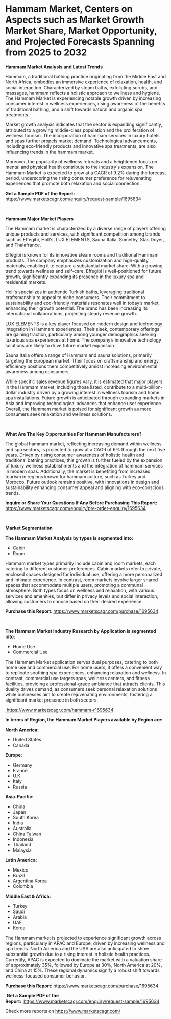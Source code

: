 <p><h1>Hammam Market, Centers on Aspects such as Market Growth Market Share, Market Opportunity, and Projected Forecasts Spanning from 2025 to 2032</h1></p><p><strong>Hammam Market Analysis and Latest Trends</strong></p>
<p><p>Hammam, a traditional bathing practice originating from the Middle East and North Africa, embodies an immersive experience of relaxation, health, and social interaction. Characterized by steam baths, exfoliating scrubs, and massages, hammam reflects a holistic approach to wellness and hygiene. The Hammam Market is experiencing notable growth driven by increasing consumer interest in wellness experiences, rising awareness of the benefits of traditional bathing, and a shift towards natural and organic spa treatments.</p><p>Market growth analysis indicates that the sector is expanding significantly, attributed to a growing middle-class population and the proliferation of wellness tourism. The incorporation of hammam services in luxury hotels and spas further propels market demand. Technological advancements, including eco-friendly products and innovative spa treatments, are also influencing trends in the hammam market.</p><p>Moreover, the popularity of wellness retreats and a heightened focus on mental and physical health contribute to the industry's expansion. The Hammam Market is expected to grow at a CAGR of 9.2% during the forecast period, underscoring the rising consumer preference for rejuvenating experiences that promote both relaxation and social connection.</p></p>
<p><strong>Get a Sample PDF of the Report:&nbsp;</strong> <a href="https://www.marketscagr.com/enquiry/request-sample/1695634?utm_campaign=2482&utm_medium=2&utm_source=Github&utm_content=ia&utm_term=10032025&utm_id=hammam">https://www.marketscagr.com/enquiry/request-sample/1695634</a></p>
<p>&nbsp;</p>
<p><strong>Hammam Major Market Players</strong></p>
<p><p>The Hammam market is characterized by a diverse range of players offering unique products and services, with significant competition among brands such as Effegibi, Holl's, LUX ELEMENTS, Sauna Italia, Somethy, Stas Doyer, and Thalafrance.</p><p>Effegibi is known for its innovative steam rooms and traditional Hammam products. The company emphasizes customization and high-quality materials, enabling it to capture a substantial market share. With a growing trend towards wellness and self-care, Effegibi is well-positioned for future growth, significantly expanding its presence in the luxury spa and residential markets.</p><p>Holl's specializes in authentic Turkish baths, leveraging traditional craftsmanship to appeal to niche consumers. Their commitment to sustainability and eco-friendly materials resonates well in today’s market, enhancing their growth potential. The brand has been increasing its international collaborations, projecting steady revenue growth.</p><p>LUX ELEMENTS is a key player focused on modern design and technology integration in Hammam experiences. Their sleek, contemporary offerings are gaining traction, particularly among younger demographics seeking luxurious spa experiences at home. The company’s innovative technology solutions are likely to drive future market expansion.</p><p>Sauna Italia offers a range of Hammam and sauna solutions, primarily targeting the European market. Their focus on craftsmanship and energy efficiency positions them competitively amidst increasing environmental awareness among consumers.</p><p>While specific sales revenue figures vary, it is estimated that major players in the Hammam market, including those listed, contribute to a multi-billion-dollar industry driven by a growing interest in wellness tourism and home spa installations. Future growth is anticipated through expanding markets in Asia and improving technological advances that enhance user experience. Overall, the Hammam market is poised for significant growth as more consumers seek relaxation and wellness solutions.</p></p>
<p>&nbsp;</p>
<p><strong>What Are The Key Opportunities For Hammam Manufacturers?</strong></p>
<p><p>The global hammam market, reflecting increasing demand within wellness and spa sectors, is projected to grow at a CAGR of 6% through the next five years. Driven by rising consumer awareness of holistic health and traditional bathing practices, this growth is further fueled by the expansion of luxury wellness establishments and the integration of hammam services in modern spas. Additionally, the market is benefiting from increased tourism in regions known for hammam culture, such as Turkey and Morocco. Future outlook remains positive, with innovations in design and sustainability enhancing consumer appeal and aligning with eco-conscious trends.</p></p>
<p><strong>Inquire or Share Your Questions If Any Before Purchasing This Report:</strong> <a href="https://www.marketscagr.com/enquiry/pre-order-enquiry/1695634?utm_campaign=2482&utm_medium=2&utm_source=Github&utm_content=ia&utm_term=10032025&utm_id=hammam">https://www.marketscagr.com/enquiry/pre-order-enquiry/1695634</a></p>
<p>&nbsp;</p>
<p><strong>Market Segmentation</strong></p>
<p><strong>The Hammam Market Analysis by types is segmented into:</strong></p>
<p><ul><li>Cabin</li><li>Room</li></ul></p>
<p><p>Hammam market types primarily include cabin and room markets, each catering to different customer preferences. Cabin markets refer to private, enclosed spaces designed for individual use, offering a more personalized and intimate experience. In contrast, room markets involve larger shared spaces that accommodate multiple users, promoting a communal atmosphere. Both types focus on wellness and relaxation, with various services and amenities, but differ in privacy levels and social interaction, allowing customers to choose based on their desired experience.</p></p>
<p><strong>Purchase this Report:&nbsp;</strong><a href="https://www.marketscagr.com/purchase/1695634?utm_campaign=2482&utm_medium=2&utm_source=Github&utm_content=ia&utm_term=10032025&utm_id=hammam">https://www.marketscagr.com/purchase/1695634</a></p>
<p>&nbsp;</p>
<p><strong>The Hammam Market Industry Research by Application is segmented into:</strong></p>
<p><ul><li>Home Use</li><li>Commercial Use</li></ul></p>
<p><p>The Hammam Market application serves dual purposes, catering to both home use and commercial use. For home users, it offers a convenient way to replicate soothing spa experiences, enhancing relaxation and wellness. In contrast, commercial use targets spas, wellness centers, and fitness facilities, providing a professional-grade ambiance that attracts clients. This duality drives demand, as consumers seek personal relaxation solutions while businesses aim to create rejuvenating environments, fostering a significant market presence in both sectors.</p></p>
<p><a href="https://www.marketscagr.com/hammam-r1695634?utm_campaign=2482&utm_medium=2&utm_source=Github&utm_content=ia&utm_term=10032025&utm_id=hammam">&nbsp;https://www.marketscagr.com/hammam-r1695634</a></p>
<p><strong>In terms of Region, the Hammam Market Players available by Region are:</strong></p>
<p>
    <p> <strong> North America: </strong>
        <ul>
            <li>United States</li>
            <li>Canada</li>
        </ul>
        </p> 
    <p> <strong> Europe: </strong>
        <ul>
            <li>Germany</li>
            <li>France</li>
            <li>U.K.</li>
            <li>Italy</li>
            <li>Russia</li>
        </ul>
        </p> 
    <p> <strong> Asia-Pacific: </strong>
        <ul>
            <li>China</li>
            <li>Japan</li>
            <li>South Korea</li>
            <li>India</li>
            <li>Australia</li>
            <li>China Taiwan</li>
            <li>Indonesia</li>
            <li>Thailand</li>
            <li>Malaysia</li>
        </ul>
        </p> 
    <p> <strong> Latin America: </strong>
        <ul>
            <li>Mexico</li>
            <li>Brazil</li>
            <li>Argentina Korea</li>
            <li>Colombia</li>
        </ul>
        </p> 
    <p> <strong> Middle East & Africa: </strong>
        <ul>
            <li>Turkey</li>
            <li>Saudi</li>
            <li>Arabia</li>
            <li>UAE</li>
            <li>Korea</li>
        </ul>
    </p>
    </p>
<p><p>The Hammam market is projected to experience significant growth across regions, particularly in APAC and Europe, driven by increasing wellness and spa trends. North America and the USA are also anticipated to show substantial growth due to a rising interest in holistic health practices. Currently, APAC is expected to dominate the market with a valuation share of approximately 35%, followed by Europe at 30%, North America at 20%, and China at 15%. These regional dynamics signify a robust shift towards wellness-focused consumer behavior.</p></p>
<p><strong>Purchase this Report: </strong><a href="https://www.marketscagr.com/purchase/1695634?utm_campaign=2482&utm_medium=2&utm_source=Github&utm_content=ia&utm_term=10032025&utm_id=hammam">https://www.marketscagr.com/purchase/1695634</a></p>
<p>&nbsp;<strong>Get a Sample PDF of the Report:&nbsp;&nbsp;</strong><a href="https://www.marketscagr.com/enquiry/request-sample/1695634?utm_campaign=2482&utm_medium=2&utm_source=Github&utm_content=ia&utm_term=10032025&utm_id=hammam">https://www.marketscagr.com/enquiry/request-sample/1695634</a></p>
<p><strong></strong></p>
<p>Check more reports on <a href="https://www.marketscagr.com/?utm_campaign=2482&utm_medium=2&utm_source=Github&utm_content=ia&utm_term=10032025&utm_id=hammam">https://www.marketscagr.com/</a></p>